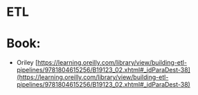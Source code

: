 # ETL

# Book:
- Oriley [https://learning.oreilly.com/library/view/building-etl-pipelines/9781804615256/B19123_02.xhtml#_idParaDest-38](https://learning.oreilly.com/library/view/building-etl-pipelines/9781804615256/B19123_02.xhtml#_idParaDest-38)
